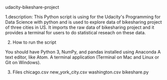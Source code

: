 udacity-bikeshare-project


1.description: This Python script is using for the Udacity's Programming for Data Science with python and is used to explore data of bikesharing project of three cities in US. It imports the raw data of bikesharing project and it provides a terminal for users to do statistical reseach on these data.

2. How to run the script

You should have Python 3, NumPy, and pandas installed using Anaconda
A text editor, like Atom.
A terminal application (Terminal on Mac and Linux or Git on Windows).

3. Files
chicago.csv
new_york_city.csv
washington.csv
bikeshare.py

